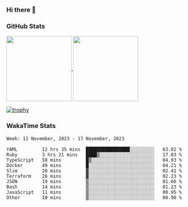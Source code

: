 ### Hi there 👋

### GitHub Stats

<a href="https://github.com/anuraghazra/github-readme-stats">
  <img align="center" height="170px" src="https://github-readme-stats.vercel.app/api/top-langs/?username=tksfjt1024&layout=compact&count_private=true&show_icons=true&show_icons=true&theme=graywhite" />
</a>
<a href="https://github.com/anuraghazra/github-readme-stats">
  <img align="center" height="170px" src="https://github-readme-stats.vercel.app/api?username=tksfjt1024&count_private=true&show_icons=true&show_icons=true&theme=graywhite" />
</a>

[![trophy](https://github-profile-trophy.vercel.app/?username=tksfjt1024)](https://github.com/ryo-ma/github-profile-trophy)

### WakaTime Stats

<!--START_SECTION:waka-->
```text
Week: 11 November, 2023 - 17 November, 2023

YAML         12 hrs 35 mins  ████████████████░░░░░░░░░   63.82 % 
Ruby         3 hrs 21 mins   ████▒░░░░░░░░░░░░░░░░░░░░   17.03 % 
TypeScript   58 mins         █▒░░░░░░░░░░░░░░░░░░░░░░░   04.93 % 
Docker       49 mins         █░░░░░░░░░░░░░░░░░░░░░░░░   04.21 % 
Slim         28 mins         ▓░░░░░░░░░░░░░░░░░░░░░░░░   02.41 % 
Terraform    26 mins         ▓░░░░░░░░░░░░░░░░░░░░░░░░   02.23 % 
JSON         19 mins         ▒░░░░░░░░░░░░░░░░░░░░░░░░   01.66 % 
Bash         14 mins         ▒░░░░░░░░░░░░░░░░░░░░░░░░   01.23 % 
JavaScript   11 mins         ▒░░░░░░░░░░░░░░░░░░░░░░░░   00.95 % 
Other        10 mins         ▒░░░░░░░░░░░░░░░░░░░░░░░░   00.90 % 
```
<!--END_SECTION:waka-->
